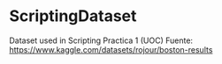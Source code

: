 # ScriptingDataset
Dataset used in Scripting Practica 1 (UOC)
Fuente: https://www.kaggle.com/datasets/rojour/boston-results